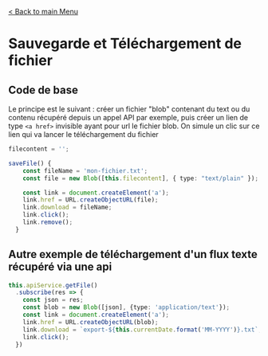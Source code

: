 [< Back to main Menu](https://github.com/gsoulie/angular-resources/blob/master/ng-sheet.md)    

# Sauvegarde et Téléchargement de fichier

## Code de base

Le principe est le suivant : créer un fichier "blob" contenant du text ou du contenu récupéré depuis un appel API par exemple, puis créer un lien de type ````<a href>```` invisible ayant pour url le fichier blob. On simule un clic sur ce lien qui va lancer le téléchargement du fichier


````typescript
filecontent = '';

saveFile() {
    const fileName = 'mon-fichier.txt';
    const file = new Blob([this.filecontent], { type: "text/plain" });

    const link = document.createElement('a');
    link.href = URL.createObjectURL(file);
    link.download = fileName;
    link.click();
    link.remove();
  }
````

## Autre exemple de téléchargement d'un flux texte récupéré via une api

````typescript
this.apiService.getFile()
  .subscribe(res => {
    const json = res;
    const blob = new Blob([json], {type: 'application/text'});
    const link = document.createElement('a');
    link.href = URL.createObjectURL(blob);
    link.download = `export-${this.currentDate.format('MM-YYYY')}.txt`;
    link.click();
  })
````
